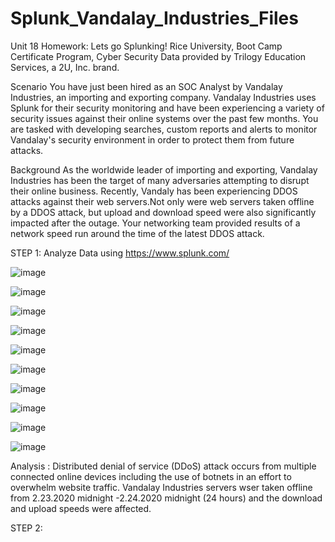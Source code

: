 # Splunk_Vandalay_Industries_Files

Unit 18 Homework: Lets go Splunking!
Rice University, Boot Camp Certificate Program, Cyber Security
Data provided by Trilogy Education Services, a 2U, Inc. brand.

Scenario
You have just been hired as an SOC Analyst by Vandalay Industries, an importing and exporting company.
Vandalay Industries uses Splunk for their security monitoring and have been experiencing a variety of security issues against their online systems over the past few months.
You are tasked with developing searches, custom reports and alerts to monitor Vandalay's security environment in order to protect them from future attacks.

Background 
As the worldwide leader of importing and exporting, Vandalay Industries has been the target of many adversaries attempting to disrupt their online business. Recently, Vandaly has been experiencing DDOS attacks against their web servers.Not only were web servers taken offline by a DDOS attack, but upload and download speed were also significantly impacted after the outage. Your networking team provided results of a network speed run around the time of the latest DDOS attack.

STEP 1: Analyze Data using https://www.splunk.com/

![image](https://user-images.githubusercontent.com/88781846/148220690-6042a4e9-3808-4a93-b1c1-12bc9eeab7ef.png)

![image](https://user-images.githubusercontent.com/88781846/148220725-45bcc22a-de8d-481a-9109-99f3a1a92de0.png)

![image](https://user-images.githubusercontent.com/88781846/148221244-0a7b84ef-44c9-41d6-9767-c189f5e3e441.png)

![image](https://user-images.githubusercontent.com/88781846/148221263-1adcd61a-70e8-4793-becb-555f27828eb0.png)

![image](https://user-images.githubusercontent.com/88781846/148221318-1af95077-6583-4d80-8b9d-9a6804f8c99c.png)

![image](https://user-images.githubusercontent.com/88781846/148221399-3d6051de-ec8d-44e3-9bca-00faa4e05a84.png)

![image](https://user-images.githubusercontent.com/88781846/148221458-cd05e078-f56b-486e-9e80-b47f20b55b1a.png)

![image](https://user-images.githubusercontent.com/88781846/148221480-b777bac4-3684-4d17-8679-cd1451565797.png)

![image](https://user-images.githubusercontent.com/88781846/148221519-0611c9df-d2a3-43ee-bbb5-634c3e29f35c.png)

![image](https://user-images.githubusercontent.com/88781846/148221570-15c07231-7402-4368-9b43-f160e58c5018.png)

Analysis : Distributed denial of service (DDoS) attack occurs from multiple connected online devices including the use of botnets in an effort to overwhelm website traffic. Vandalay Industries servers wser taken offline from 2.23.2020 midnight -2.24.2020 midnight (24 hours) and the download and upload speeds were affected. 

STEP 2: 
